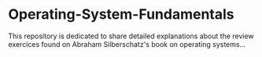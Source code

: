 # Operating-System-Fundamentals

This repository is dedicated to share detailed explanations about the review exercices found on Abraham Silberschatz's book on operating systems...
